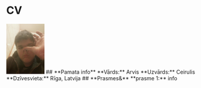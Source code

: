 # **CV** 
<img src="Renart.jpg" width="20%">  
## **Pamata info**
**Vārds:** Arvis    
**Uzvārds:** Ceirulis  
**Dzīvesvieta:** Rīga, Latvija  
## **Prasmes&**
**prasme 1:** info  

